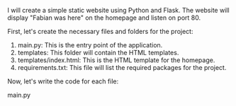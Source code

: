 I will create a simple static website using Python and Flask. The website will display "Fabian was here" on the homepage and listen on port 80.

First, let's create the necessary files and folders for the project:

1. main.py: This is the entry point of the application.
2. templates: This folder will contain the HTML templates.
3. templates/index.html: This is the HTML template for the homepage.
4. requirements.txt: This file will list the required packages for the project.

Now, let's write the code for each file:

main.py
